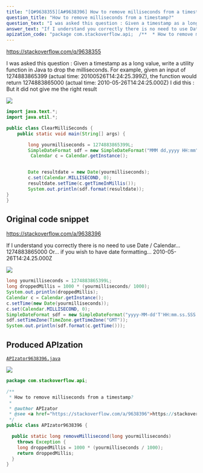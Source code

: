 ```yaml
---
title: "[Q#9638355][A#9638396] How to remove milliseconds from a timestamp?"
question_title: "How to remove milliseconds from a timestamp?"
question_text: "I was asked this question : Given a timestamp as a long value, write a utility function in Java to drop the milliseconds. For example, given an input of 1274883865399 (actual time: 20100526T14:24:25.399Z), the function would return 1274883865000 (actual time: 2010-05-26T14:24:25.000Z) I did this : But it did not give me the right result"
answer_text: "If I understand you correctly there is no need to use Date / Calendar... 1274883865000 Or... if you wish to have date formatting... 2010-05-26T14:24.25.000Z"
apization_code: "package com.stackoverflow.api;  /**  * How to remove milliseconds from a timestamp?  *  * @author APIzator  * @see <a href=\"https://stackoverflow.com/a/9638396\">https://stackoverflow.com/a/9638396</a>  */ public class APIzator9638396 {    public static long removeMillisecond(long yourmilliseconds)     throws Exception {     long droppedMillis = 1000 * (yourmilliseconds / 1000);     return droppedMillis;   } }"
---
```


https://stackoverflow.com/q/9638355

I was asked this question :
Given a timestamp as a long value, write a utility function in Java to drop the milliseconds.
For example, given an input of 1274883865399 (actual time: 20100526T14:24:25.399Z), the
function would return 1274883865000 (actual time: 2010-05-26T14:24:25.000Z)
I did this :
But it did not give me the right result


<div class="code-logo"><img src="/stackoverflow.png" /></div>

```java
import java.text.*;
import java.util.*;

public class ClearMilliSeconds {
    public static void main(String[] args) {   

        long yourmilliseconds = 1274883865399L;
        SimpleDateFormat sdf = new SimpleDateFormat("MMM dd,yyyy HH:mm");
         Calendar c = Calendar.getInstance();


        Date resultdate = new Date(yourmilliseconds);
        c.set(Calendar.MILLISECOND, 0);
        resultdate.setTime(c.getTimeInMillis());
        System.out.println(sdf.format(resultdate)); 
}
}
```


## Original code snippet

https://stackoverflow.com/a/9638396

If I understand you correctly there is no need to use Date / Calendar...
1274883865000
Or... if you wish to have date formatting...
2010-05-26T14:24.25.000Z

<div class="code-logo"><img src="/stackoverflow.png" /></div>

```java
long yourmilliseconds = 1274883865399L;
long droppedMillis = 1000 * (yourmilliseconds/ 1000);    
System.out.println(droppedMillis);
Calendar c = Calendar.getInstance();
c.setTime(new Date(yourmilliseconds));
c.set(Calendar.MILLISECOND, 0);
SimpleDateFormat sdf = new SimpleDateFormat("yyyy-MM-dd'T'HH:mm.ss.SSS'Z'");
sdf.setTimeZone(TimeZone.getTimeZone("GMT"));
System.out.println(sdf.format(c.getTime()));
```

## Produced APIzation

[`APIzator9638396.java`](https://github.com/blind-papers/apization-temp-data/raw/main/search/APIzator9638396.java)

<div class="code-logo"><img src="/apizator.png" /></div>

```java
package com.stackoverflow.api;

/**
 * How to remove milliseconds from a timestamp?
 *
 * @author APIzator
 * @see <a href="https://stackoverflow.com/a/9638396">https://stackoverflow.com/a/9638396</a>
 */
public class APIzator9638396 {

  public static long removeMillisecond(long yourmilliseconds)
    throws Exception {
    long droppedMillis = 1000 * (yourmilliseconds / 1000);
    return droppedMillis;
  }
}

```